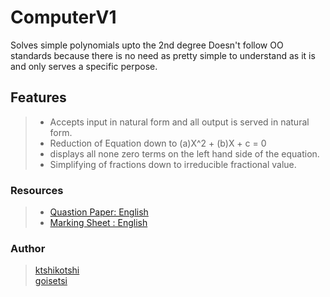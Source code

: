 # ComputerV1 # 
Solves simple polynomials upto the 2nd degree
Doesn't follow OO standards because there is no need as pretty simple to understand as it is and only serves a specific perpose.

## Features ##
> * Accepts input in natural form and all output is served in natural form.
> * Reduction of Equation down to (a)X^2 + (b)X + c = 0
> * displays all none zero terms on the left hand side of the equation.
> * Simplifying of fractions down to irreducible fractional value.
### Resources ###
> * [Quastion Paper: English](https://github.com/ktshikotshi/ComputerV1/blob/master/Resources/computorv1.en.pdf)
> * [Marking Sheet : English](https://github.com/ktshikotshi/ComputerV1/blob/master/Resources/ComputerV1-marking%20sheet.pdf)
### Author ###
> [ktshikotshi](https://github.com/ktshikotshi)  
> [goisetsi](https://github.com/goisetsi)
